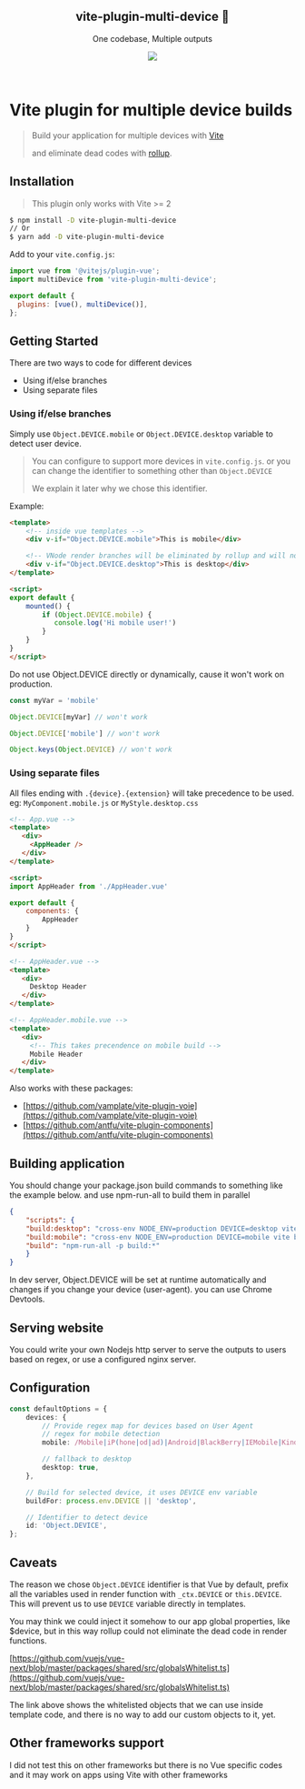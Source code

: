 <h2 align='center'><strong>vite-plugin-multi-device</strong> 🚀</h2>

<p align='center'>One codebase, Multiple outputs</p>

<p align='center'>
<a href='https://www.npmjs.com/package/vite-plugin-multi-device'>
<img src='https://img.shields.io/npm/v/vite-plugin-multi-device?color=f75e5e&style=flat-square'>
</a>
</p>
<br>

# Vite plugin for multiple device builds 

> Build your application for multiple devices with [Vite](https://github.com/vitejs/vite)
> 
> and eliminate dead codes with [rollup](https://rollupjs.org/).


## Installation

> This plugin only works with Vite >= 2

```bash
$ npm install -D vite-plugin-multi-device
// Or
$ yarn add -D vite-plugin-multi-device
```

Add to your `vite.config.js`:

```js
import vue from '@vitejs/plugin-vue';
import multiDevice from 'vite-plugin-multi-device';

export default {
  plugins: [vue(), multiDevice()],
};
```

## Getting Started

There are two ways to code for different devices
- Using if/else branches
- Using separate files

### Using if/else branches

Simply use `Object.DEVICE.mobile` or `Object.DEVICE.desktop` variable to detect user device.

> You can configure to support more devices in `vite.config.js`.
> or you can change the identifier to something other than `Object.DEVICE`
> 
> We explain it later why we chose this identifier.

Example:

```html
<template>
    <!-- inside vue templates -->
    <div v-if="Object.DEVICE.mobile">This is mobile</div>

    <!-- VNode render branches will be eliminated by rollup and will not exist in final bundle, we explain it later -->
    <div v-if="Object.DEVICE.desktop">This is desktop</div>
</template>

<script>
export default {
    mounted() {
        if (Object.DEVICE.mobile) {
           console.log('Hi mobile user!')
        }
    }
}
</script>
```

Do not use Object.DEVICE directly or dynamically, cause it won't work on production.

```js
const myVar = 'mobile'

Object.DEVICE[myVar] // won't work

Object.DEVICE['mobile'] // won't work

Object.keys(Object.DEVICE) // won't work
```

### Using separate files

All files ending with `.{device}.{extension}` will take precedence to be used. eg: `MyComponent.mobile.js` or `MyStyle.desktop.css` 

```html
<!-- App.vue -->
<template>
   <div>
     <AppHeader />
   </div>
</template>

<script>
import AppHeader from './AppHeader.vue'

export default {
    components: {
        AppHeader
    }
}
</script>
```

```html
<!-- AppHeader.vue -->
<template>
   <div>
     Desktop Header
   </div>
</template>
```

```html
<!-- AppHeader.mobile.vue -->
<template>
   <div>
     <!-- This takes precendence on mobile build -->
     Mobile Header
   </div>
</template>
```

Also works with these packages:
- [https://github.com/vamplate/vite-plugin-voie](https://github.com/vamplate/vite-plugin-voie)
- [https://github.com/antfu/vite-plugin-components](https://github.com/antfu/vite-plugin-components)

## Building application

You should change your package.json build commands to something like the example below.
and use npm-run-all to build them in parallel 

```json
{
    "scripts": {
    "build:desktop": "cross-env NODE_ENV=production DEVICE=desktop vite build --outDir=dist/desktop",
    "build:mobile": "cross-env NODE_ENV=production DEVICE=mobile vite build --outDir=dist/mobile",
    "build": "npm-run-all -p build:*"
    }
}
```

In dev server, Object.DEVICE will be set at runtime automatically and changes if you change your device (user-agent). you can use Chrome Devtools.

## Serving website

You could write your own Nodejs http server to serve the outputs to users based on regex, or use a configured nginx server.

## Configuration
```ts
const defaultOptions = {
    devices: {
        // Provide regex map for devices based on User Agent
        // regex for mobile detection
        mobile: /Mobile|iP(hone|od|ad)|Android|BlackBerry|IEMobile|Kindle|NetFront|Silk-Accelerated|(hpw|web)OS|Fennec|Minimo|Opera M(obi|ini)|Blazer|Dolfin|Dolphin|Skyfire|Zune/,

        // fallback to desktop
        desktop: true,
    },

    // Build for selected device, it uses DEVICE env variable
    buildFor: process.env.DEVICE || 'desktop',

    // Identifier to detect device
    id: 'Object.DEVICE',
};
``` 

## Caveats

The reason we chose `Object.DEVICE` identifier is that Vue by default,
prefix all the variables used in render function with `_ctx.DEVICE` or `this.DEVICE`.
This will prevent us to use `DEVICE` variable directly in templates.

You may think we could inject it somehow to our app global properties, like $device, but in this way rollup could not eliminate the dead code in render functions.

[https://github.com/vuejs/vue-next/blob/master/packages/shared/src/globalsWhitelist.ts](https://github.com/vuejs/vue-next/blob/master/packages/shared/src/globalsWhitelist.ts)

The link above shows the whitelisted objects that we can use inside template code, and there is no way to add our custom objects to it, yet.

## Other frameworks support

I did not test this on other frameworks but there is no Vue specific codes and it may work on apps using Vite with other frameworks

